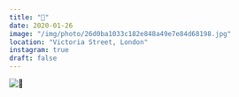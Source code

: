 ```yaml
---
title: "🔮"
date: 2020-01-26
image: "/img/photo/26d0ba1033c182e848a49e7e84d68198.jpg"
location: "Victoria Street, London"
instagram: true
draft: false
---
```


![🔮](/img/photo/26d0ba1033c182e848a49e7e84d68198.jpg)
